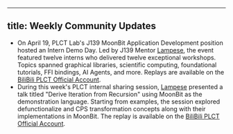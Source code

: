 
---
title: Weekly Community Updates
---

- On April 19, PLCT Lab's J139 MoonBit Application Development position hosted an Intern Demo Day. Led by J139 Mentor [Lampese](https://github.com/Lampese), the event featured twelve interns who delivered twelve exceptional workshops. Topics spanned graphical libraries, scientific computing, foundational tutorials, FFI bindings, AI Agents, and more. Replays are available on the [BiliBili PLCT Official Account](https://space.bilibili.com/3546645654407506/lists/5283770).
- During this week's PLCT internal sharing session, [Lampese](https://github.com/Lampese) presented a talk titled "Derive Iteration from Recursion" using MoonBit as the demonstration language. Starting from examples, the session explored defunctionalize and CPS transformation concepts along with their implementations in MoonBit. The replay is available on the [BiliBili PLCT Official Account](https://www.bilibili.com/video/BV1siLbzLEVA).